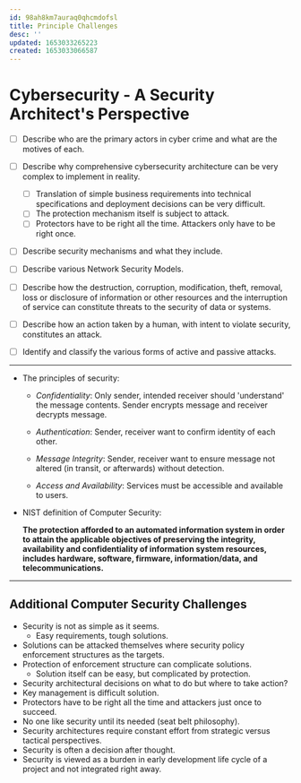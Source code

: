 ```yaml
---
id: 98ah8km7auraq0qhcmdofsl
title: Principle Challenges
desc: ''
updated: 1653033265223
created: 1653033066587
---
```


# Cybersecurity - A Security Architect's Perspective

- [ ] Describe who are the primary actors in cyber crime and what are the motives of each.

- [ ] Describe why comprehensive cybersecurity architecture can be very complex to implement in reality.
  - [ ] Translation of simple business requirements into technical specifications and deployment decisions can be very difficult.
  - [ ] The protection mechanism itself is subject to attack.
  - [ ] Protectors have to be right all the time. Attackers only have to be right once.

- [ ] Describe security mechanisms and what they include.

- [ ] Describe various Network Security Models.

- [ ] Describe how the destruction, corruption, modification, theft, removal, loss or disclosure of information or other resources and the interruption of service can constitute threats to the security of data or systems.

- [ ] Describe how an action taken by a human, with intent to violate security, constitutes an attack.

- [ ] Identify and classify the various forms of active and passive attacks.

---

- The principles of security:

  - *Confidentiality*: Only sender, intended receiver should 'understand' the message contents. Sender encrypts message and receiver decrypts message.
  
  - *Authentication*: Sender, receiver want to confirm identity of each other.
  
  - *Message Integrity*: Sender, receiver want to ensure message not altered (in transit, or afterwards) without detection.
  - *Access and Availability*: Services must be accessible and available to users.

- NIST definition of Computer Security:
  
  **The protection afforded to an automated information system in order to attain the applicable objectives of preserving the integrity, availability and confidentiality of information system resources, includes hardware, software, firmware, information/data, and telecommunications.**

---

## Additional Computer Security Challenges

- Security is not as simple as it seems.
  - Easy requirements, tough solutions.
- Solutions can be attacked themselves where security policy enforcement structures as the targets.
- Protection of enforcement structure can complicate solutions.
  - Solution itself can be easy, but complicated by protection.
- Security architectural decisions on what to do but where to take action?
- Key management is difficult solution.
- Protectors have to be right all the time and attackers just once to succeed.
- No one like security until its needed (seat belt philosophy).
- Security architectures require constant effort from strategic versus tactical perspectives.
- Security is often a decision after thought.
- Security is viewed as a burden in early development life cycle of a project and not integrated right away.

